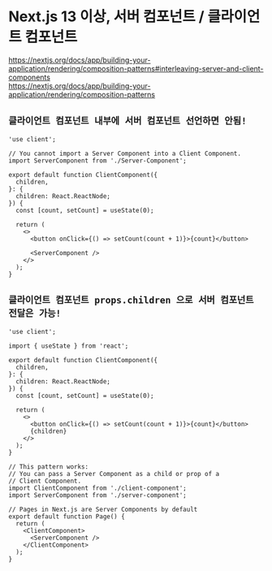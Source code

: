 # Next.js 13 이상, 서버 컴포넌트 / 클라이언트 컴포넌트

https://nextjs.org/docs/app/building-your-application/rendering/composition-patterns#interleaving-server-and-client-components  
https://nextjs.org/docs/app/building-your-application/rendering/composition-patterns

## `클라이언트 컴포넌트 내부에 서버 컴포넌트 선언하면 안됨!`

```tsx
'use client';

// You cannot import a Server Component into a Client Component.
import ServerComponent from './Server-Component';

export default function ClientComponent({
  children,
}: {
  children: React.ReactNode;
}) {
  const [count, setCount] = useState(0);

  return (
    <>
      <button onClick={() => setCount(count + 1)}>{count}</button>

      <ServerComponent />
    </>
  );
}
```

## `클라이언트 컴포넌트 props.children 으로 서버 컴포넌트 전달은 가능!`

```tsx
'use client';

import { useState } from 'react';

export default function ClientComponent({
  children,
}: {
  children: React.ReactNode;
}) {
  const [count, setCount] = useState(0);

  return (
    <>
      <button onClick={() => setCount(count + 1)}>{count}</button>
      {children}
    </>
  );
}
```

```tsx
// This pattern works:
// You can pass a Server Component as a child or prop of a
// Client Component.
import ClientComponent from './client-component';
import ServerComponent from './server-component';

// Pages in Next.js are Server Components by default
export default function Page() {
  return (
    <ClientComponent>
      <ServerComponent />
    </ClientComponent>
  );
}
```
